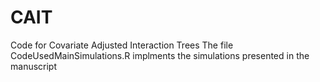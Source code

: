 # CAIT
Code for Covariate Adjusted Interaction Trees
The file CodeUsedMainSimulations.R implments the simulations presented in the manuscript
